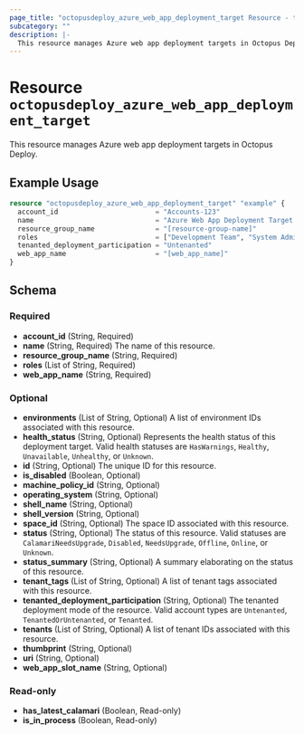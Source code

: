 ```yaml
---
page_title: "octopusdeploy_azure_web_app_deployment_target Resource - terraform-provider-octopusdeploy"
subcategory: ""
description: |-
  This resource manages Azure web app deployment targets in Octopus Deploy.
---
```


# Resource `octopusdeploy_azure_web_app_deployment_target`

This resource manages Azure web app deployment targets in Octopus Deploy.

## Example Usage

```terraform
resource "octopusdeploy_azure_web_app_deployment_target" "example" {
  account_id                        = "Accounts-123"
  name                              = "Azure Web App Deployment Target (OK to Delete)"
  resource_group_name               = "[resource-group-name]"
  roles                             = ["Development Team", "System Administrators"]
  tenanted_deployment_participation = "Untenanted"
  web_app_name                      = "[web_app_name]"
}
```

## Schema

### Required

- **account_id** (String, Required)
- **name** (String, Required) The name of this resource.
- **resource_group_name** (String, Required)
- **roles** (List of String, Required)
- **web_app_name** (String, Required)

### Optional

- **environments** (List of String, Optional) A list of environment IDs associated with this resource.
- **health_status** (String, Optional) Represents the health status of this deployment target. Valid health statuses are `HasWarnings`, `Healthy`, `Unavailable`, `Unhealthy`, or `Unknown`.
- **id** (String, Optional) The unique ID for this resource.
- **is_disabled** (Boolean, Optional)
- **machine_policy_id** (String, Optional)
- **operating_system** (String, Optional)
- **shell_name** (String, Optional)
- **shell_version** (String, Optional)
- **space_id** (String, Optional) The space ID associated with this resource.
- **status** (String, Optional) The status of this resource. Valid statuses are `CalamariNeedsUpgrade`, `Disabled`, `NeedsUpgrade`, `Offline`, `Online`, or `Unknown`.
- **status_summary** (String, Optional) A summary elaborating on the status of this resource.
- **tenant_tags** (List of String, Optional) A list of tenant tags associated with this resource.
- **tenanted_deployment_participation** (String, Optional) The tenanted deployment mode of the resource. Valid account types are `Untenanted`, `TenantedOrUntenanted`, or `Tenanted`.
- **tenants** (List of String, Optional) A list of tenant IDs associated with this resource.
- **thumbprint** (String, Optional)
- **uri** (String, Optional)
- **web_app_slot_name** (String, Optional)

### Read-only

- **has_latest_calamari** (Boolean, Read-only)
- **is_in_process** (Boolean, Read-only)


